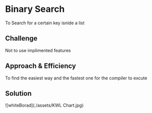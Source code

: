 # Binary Search
To Search for a certain key isnide a list

## Challenge
Not to use implimented features
## Approach & Efficiency
To find the easiest way and the fastest one for the compiler to excute
## Solution
![whiteBorad](./assets/KWL Chart.jpg)